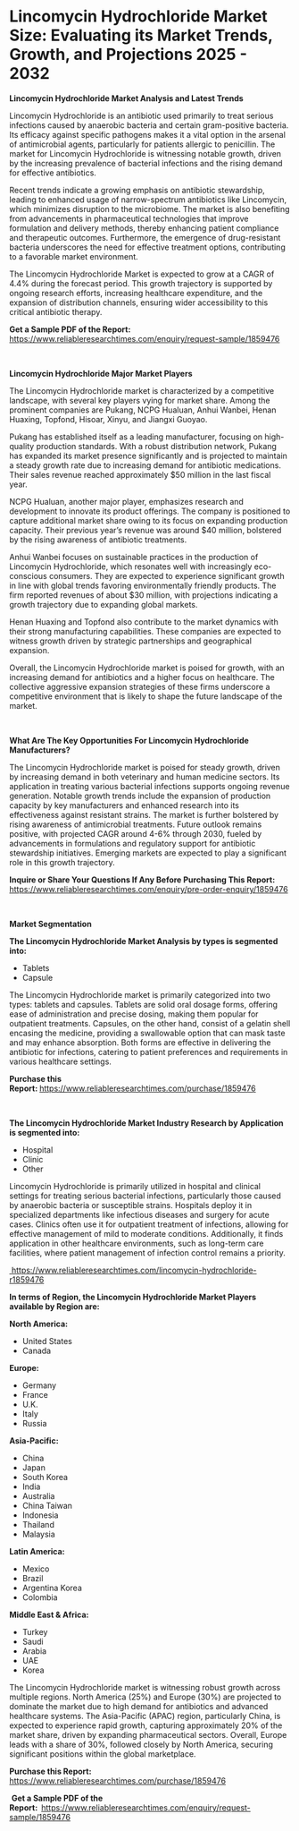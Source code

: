 <p><h1>Lincomycin Hydrochloride Market Size: Evaluating its Market Trends, Growth, and Projections 2025 - 2032</h1></p><p><strong>Lincomycin Hydrochloride Market Analysis and Latest Trends</strong></p>
<p><p>Lincomycin Hydrochloride is an antibiotic used primarily to treat serious infections caused by anaerobic bacteria and certain gram-positive bacteria. Its efficacy against specific pathogens makes it a vital option in the arsenal of antimicrobial agents, particularly for patients allergic to penicillin. The market for Lincomycin Hydrochloride is witnessing notable growth, driven by the increasing prevalence of bacterial infections and the rising demand for effective antibiotics. </p><p>Recent trends indicate a growing emphasis on antibiotic stewardship, leading to enhanced usage of narrow-spectrum antibiotics like Lincomycin, which minimizes disruption to the microbiome. The market is also benefiting from advancements in pharmaceutical technologies that improve formulation and delivery methods, thereby enhancing patient compliance and therapeutic outcomes. Furthermore, the emergence of drug-resistant bacteria underscores the need for effective treatment options, contributing to a favorable market environment. </p><p>The Lincomycin Hydrochloride Market is expected to grow at a CAGR of 4.4% during the forecast period. This growth trajectory is supported by ongoing research efforts, increasing healthcare expenditure, and the expansion of distribution channels, ensuring wider accessibility to this critical antibiotic therapy.</p></p>
<p><strong>Get a Sample PDF of the Report:&nbsp;</strong> <a href="https://www.reliableresearchtimes.com/enquiry/request-sample/1859476?utm_campaign=3437&utm_medium=2&utm_source=Github&utm_content=ia&utm_term=19042025&utm_id=lincomycin-hydrochloride">https://www.reliableresearchtimes.com/enquiry/request-sample/1859476</a></p>
<p>&nbsp;</p>
<p><strong>Lincomycin Hydrochloride Major Market Players</strong></p>
<p><p>The Lincomycin Hydrochloride market is characterized by a competitive landscape, with several key players vying for market share. Among the prominent companies are Pukang, NCPG Hualuan, Anhui Wanbei, Henan Huaxing, Topfond, Hisoar, Xinyu, and Jiangxi Guoyao.</p><p>Pukang has established itself as a leading manufacturer, focusing on high-quality production standards. With a robust distribution network, Pukang has expanded its market presence significantly and is projected to maintain a steady growth rate due to increasing demand for antibiotic medications. Their sales revenue reached approximately $50 million in the last fiscal year.</p><p>NCPG Hualuan, another major player, emphasizes research and development to innovate its product offerings. The company is positioned to capture additional market share owing to its focus on expanding production capacity. Their previous year’s revenue was around $40 million, bolstered by the rising awareness of antibiotic treatments.</p><p>Anhui Wanbei focuses on sustainable practices in the production of Lincomycin Hydrochloride, which resonates well with increasingly eco-conscious consumers. They are expected to experience significant growth in line with global trends favoring environmentally friendly products. The firm reported revenues of about $30 million, with projections indicating a growth trajectory due to expanding global markets.</p><p>Henan Huaxing and Topfond also contribute to the market dynamics with their strong manufacturing capabilities. These companies are expected to witness growth driven by strategic partnerships and geographical expansion. </p><p>Overall, the Lincomycin Hydrochloride market is poised for growth, with an increasing demand for antibiotics and a higher focus on healthcare. The collective aggressive expansion strategies of these firms underscore a competitive environment that is likely to shape the future landscape of the market.</p></p>
<p>&nbsp;</p>
<p><strong>What Are The Key Opportunities For Lincomycin Hydrochloride Manufacturers?</strong></p>
<p><p>The Lincomycin Hydrochloride market is poised for steady growth, driven by increasing demand in both veterinary and human medicine sectors. Its application in treating various bacterial infections supports ongoing revenue generation. Notable growth trends include the expansion of production capacity by key manufacturers and enhanced research into its effectiveness against resistant strains. The market is further bolstered by rising awareness of antimicrobial treatments. Future outlook remains positive, with projected CAGR around 4-6% through 2030, fueled by advancements in formulations and regulatory support for antibiotic stewardship initiatives. Emerging markets are expected to play a significant role in this growth trajectory.</p></p>
<p><strong>Inquire or Share Your Questions If Any Before Purchasing This Report:</strong> <a href="https://www.reliableresearchtimes.com/enquiry/pre-order-enquiry/1859476?utm_campaign=3437&utm_medium=2&utm_source=Github&utm_content=ia&utm_term=19042025&utm_id=lincomycin-hydrochloride">https://www.reliableresearchtimes.com/enquiry/pre-order-enquiry/1859476</a></p>
<p>&nbsp;</p>
<p><strong>Market Segmentation</strong></p>
<p><strong>The Lincomycin Hydrochloride Market Analysis by types is segmented into:</strong></p>
<p><ul><li>Tablets</li><li>Capsule</li></ul></p>
<p><p>The Lincomycin Hydrochloride market is primarily categorized into two types: tablets and capsules. Tablets are solid oral dosage forms, offering ease of administration and precise dosing, making them popular for outpatient treatments. Capsules, on the other hand, consist of a gelatin shell encasing the medicine, providing a swallowable option that can mask taste and may enhance absorption. Both forms are effective in delivering the antibiotic for infections, catering to patient preferences and requirements in various healthcare settings.</p></p>
<p><strong>Purchase this Report:&nbsp;</strong><a href="https://www.reliableresearchtimes.com/purchase/1859476?utm_campaign=3437&utm_medium=2&utm_source=Github&utm_content=ia&utm_term=19042025&utm_id=lincomycin-hydrochloride">https://www.reliableresearchtimes.com/purchase/1859476</a></p>
<p>&nbsp;</p>
<p><strong>The Lincomycin Hydrochloride Market Industry Research by Application is segmented into:</strong></p>
<p><ul><li>Hospital</li><li>Clinic</li><li>Other</li></ul></p>
<p><p>Lincomycin Hydrochloride is primarily utilized in hospital and clinical settings for treating serious bacterial infections, particularly those caused by anaerobic bacteria or susceptible strains. Hospitals deploy it in specialized departments like infectious diseases and surgery for acute cases. Clinics often use it for outpatient treatment of infections, allowing for effective management of mild to moderate conditions. Additionally, it finds application in other healthcare environments, such as long-term care facilities, where patient management of infection control remains a priority.</p></p>
<p><a href="https://www.reliableresearchtimes.com/lincomycin-hydrochloride-r1859476?utm_campaign=3437&utm_medium=2&utm_source=Github&utm_content=ia&utm_term=19042025&utm_id=lincomycin-hydrochloride">&nbsp;https://www.reliableresearchtimes.com/lincomycin-hydrochloride-r1859476</a></p>
<p><strong>In terms of Region, the Lincomycin Hydrochloride Market Players available by Region are:</strong></p>
<p>
    <p> <strong> North America: </strong>
        <ul>
            <li>United States</li>
            <li>Canada</li>
        </ul>
        </p> 
    <p> <strong> Europe: </strong>
        <ul>
            <li>Germany</li>
            <li>France</li>
            <li>U.K.</li>
            <li>Italy</li>
            <li>Russia</li>
        </ul>
        </p> 
    <p> <strong> Asia-Pacific: </strong>
        <ul>
            <li>China</li>
            <li>Japan</li>
            <li>South Korea</li>
            <li>India</li>
            <li>Australia</li>
            <li>China Taiwan</li>
            <li>Indonesia</li>
            <li>Thailand</li>
            <li>Malaysia</li>
        </ul>
        </p> 
    <p> <strong> Latin America: </strong>
        <ul>
            <li>Mexico</li>
            <li>Brazil</li>
            <li>Argentina Korea</li>
            <li>Colombia</li>
        </ul>
        </p> 
    <p> <strong> Middle East & Africa: </strong>
        <ul>
            <li>Turkey</li>
            <li>Saudi</li>
            <li>Arabia</li>
            <li>UAE</li>
            <li>Korea</li>
        </ul>
    </p>
    </p>
<p><p>The Lincomycin Hydrochloride market is witnessing robust growth across multiple regions. North America (25%) and Europe (30%) are projected to dominate the market due to high demand for antibiotics and advanced healthcare systems. The Asia-Pacific (APAC) region, particularly China, is expected to experience rapid growth, capturing approximately 20% of the market share, driven by expanding pharmaceutical sectors. Overall, Europe leads with a share of 30%, followed closely by North America, securing significant positions within the global marketplace.</p></p>
<p><strong>Purchase this Report: </strong><a href="https://www.reliableresearchtimes.com/purchase/1859476?utm_campaign=3437&utm_medium=2&utm_source=Github&utm_content=ia&utm_term=19042025&utm_id=lincomycin-hydrochloride">https://www.reliableresearchtimes.com/purchase/1859476</a></p>
<p>&nbsp;<strong>Get a Sample PDF of the Report:&nbsp;&nbsp;</strong><a href="https://www.reliableresearchtimes.com/enquiry/request-sample/1859476?utm_campaign=3437&utm_medium=2&utm_source=Github&utm_content=ia&utm_term=19042025&utm_id=lincomycin-hydrochloride">https://www.reliableresearchtimes.com/enquiry/request-sample/1859476</a></p>
<p><strong></strong></p>
<p><p></p><p></p><p></p></p>